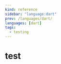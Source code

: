 ```yaml
---
kind: reference
sidebar: "language:dart"
prev: /languages/dart/
languages: [dart]
tags:
  - testing
---
```


# test

<!--
TODO: Finish this reference
TODO: Add tutorial and link to it
TODO: Add any recipes and link to them
-->
